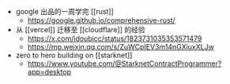 - google 出品的一周学完 [[rust]]
	- https://google.github.io/comprehensive-rust/
- 从 [[vercel]] 迁移至 [[cloudflare]] 的经验
	- https://x.com/idoubicc/status/1823731035353571479
	- https://mp.weixin.qq.com/s/ZuWCpIEV3m14nGXjuxXLJw
- zero to hero building on [[starknet]]
	- https://www.youtube.com/@StarknetContractProgrammer?app=desktop